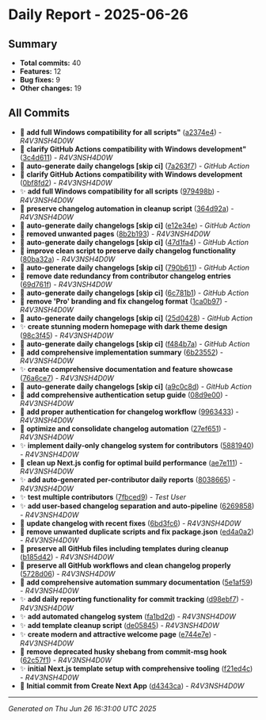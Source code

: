 # Daily Report - 2025-06-26

## Summary
- **Total commits:** 40
- **Features:** 12
- **Bug fixes:** 9  
- **Other changes:** 19

## All Commits

- 🔧 **add full Windows compatibility for all scripts"** ([a2374e4](../../commit/a2374e4)) - *R4V3NSH4D0W*
- 🔧 **clarify GitHub Actions compatibility with Windows development"** ([3c4d611](../../commit/3c4d611)) - *R4V3NSH4D0W*
- 🔧 **auto-generate daily changelogs [skip ci]** ([7a263f7](../../commit/7a263f7)) - *GitHub Action*
- 🔧 **clarify GitHub Actions compatibility with Windows development** ([0bf8fd2](../../commit/0bf8fd2)) - *R4V3NSH4D0W*
- ✨ **add full Windows compatibility for all scripts** ([979498b](../../commit/979498b)) - *R4V3NSH4D0W*
- 🐛 **preserve changelog automation in cleanup script** ([364d92a](../../commit/364d92a)) - *R4V3NSH4D0W*
- 🔧 **auto-generate daily changelogs [skip ci]** ([e12e34e](../../commit/e12e34e)) - *GitHub Action*
- 🐛 **removed unwanted pages** ([8b2b193](../../commit/8b2b193)) - *R4V3NSH4D0W*
- 🔧 **auto-generate daily changelogs [skip ci]** ([47d1fa4](../../commit/47d1fa4)) - *GitHub Action*
- 🐛 **improve clean script to preserve daily changelog functionality** ([80ba32a](../../commit/80ba32a)) - *R4V3NSH4D0W*
- 🔧 **auto-generate daily changelogs [skip ci]** ([790b611](../../commit/790b611)) - *GitHub Action*
- 🐛 **remove date redundancy from contributor changelog entries** ([69d761f](../../commit/69d761f)) - *R4V3NSH4D0W*
- 🔧 **auto-generate daily changelogs [skip ci]** ([6c781b1](../../commit/6c781b1)) - *GitHub Action*
- 🔧 **remove 'Pro' branding and fix changelog format** ([1ca0b97](../../commit/1ca0b97)) - *R4V3NSH4D0W*
- 🔧 **auto-generate daily changelogs [skip ci]** ([25d0428](../../commit/25d0428)) - *GitHub Action*
- ✨ **create stunning modern homepage with dark theme design** ([98c3f45](../../commit/98c3f45)) - *R4V3NSH4D0W*
- 🔧 **auto-generate daily changelogs [skip ci]** ([f484b7a](../../commit/f484b7a)) - *GitHub Action*
- 🔧 **add comprehensive implementation summary** ([6b23552](../../commit/6b23552)) - *R4V3NSH4D0W*
- ✨ **create comprehensive documentation and feature showcase** ([76a6ce7](../../commit/76a6ce7)) - *R4V3NSH4D0W*
- 🔧 **auto-generate daily changelogs [skip ci]** ([a9c0c8d](../../commit/a9c0c8d)) - *GitHub Action*
- 🔧 **add comprehensive authentication setup guide** ([08d9e00](../../commit/08d9e00)) - *R4V3NSH4D0W*
- 🐛 **add proper authentication for changelog workflow** ([9963433](../../commit/9963433)) - *R4V3NSH4D0W*
- 🔧 **optimize and consolidate changelog automation** ([27ef651](../../commit/27ef651)) - *R4V3NSH4D0W*
- ✨ **implement daily-only changelog system for contributors** ([5881940](../../commit/5881940)) - *R4V3NSH4D0W*
- 🐛 **clean up Next.js config for optimal build performance** ([ae7e111](../../commit/ae7e111)) - *R4V3NSH4D0W*
- ✨ **add auto-generated per-contributor daily reports** ([8038665](../../commit/8038665)) - *R4V3NSH4D0W*
- ✨ **test multiple contributors** ([7fbced9](../../commit/7fbced9)) - *Test User*
- ✨ **add user-based changelog separation and auto-pipeline** ([6269858](../../commit/6269858)) - *R4V3NSH4D0W*
- 🔧 **update changelog with recent fixes** ([6bd3fc6](../../commit/6bd3fc6)) - *R4V3NSH4D0W*
- 🔧 **remove unwanted duplicate scripts and fix package.json** ([ed4a0a2](../../commit/ed4a0a2)) - *R4V3NSH4D0W*
- 🐛 **preserve all GitHub files including templates during cleanup** ([b185d42](../../commit/b185d42)) - *R4V3NSH4D0W*
- 🐛 **preserve all GitHub workflows and clean changelog properly** ([5728d06](../../commit/5728d06)) - *R4V3NSH4D0W*
- 🔧 **add comprehensive automation summary documentation** ([5e1af59](../../commit/5e1af59)) - *R4V3NSH4D0W*
- ✨ **add daily reporting functionality for commit tracking** ([d98ebf7](../../commit/d98ebf7)) - *R4V3NSH4D0W*
- ✨ **add automated changelog system** ([fa1bd2d](../../commit/fa1bd2d)) - *R4V3NSH4D0W*
- ✨ **add template cleanup script** ([de05845](../../commit/de05845)) - *R4V3NSH4D0W*
- ✨ **create modern and attractive welcome page** ([e744e7e](../../commit/e744e7e)) - *R4V3NSH4D0W*
- 🐛 **remove deprecated husky shebang from commit-msg hook** ([62c57f1](../../commit/62c57f1)) - *R4V3NSH4D0W*
- ✨ **initial Next.js template setup with comprehensive tooling** ([f21ed4c](../../commit/f21ed4c)) - *R4V3NSH4D0W*
- 🔧 **Initial commit from Create Next App** ([d4343ca](../../commit/d4343ca)) - *R4V3NSH4D0W*

---
*Generated on Thu Jun 26 16:31:00 UTC 2025*
